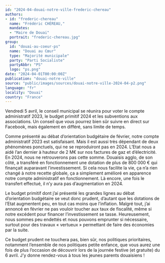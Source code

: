 ```yaml
---
id: "2024-04-douai-notre-ville-frederic-chereau"
authors:
- id: "frederic-chereau"
  name: "Frédéric CHÉREAU,"
  mandates: 
  - "Maire de Douai"
  portrait: "frederic-chereau.jpg"
group:
  id: "douai-au-coeur-ps"
  name: "Douai au Cœur"
  type: "Majorité municipale"
  party: "Parti Socialiste"
  partyAbbr: "PS"
  logo: "ps.png"
date: "2024-04-01T00:00:00Z"
publication: "douai-notre-ville"
source: "public/images/sources/douai-notre-ville-2024-04-p2.png"
language: "fr"
locality: "Douai"
country: "France"
---
```


Vendredi 5 avril, le conseil municipal se réunira pour voter le compte administratif 2023, le budget primitif 2024 et les subventions aux associations. Un conseil que vous pourrez bien sûr suivre en direct sur Facebook, mais également en différé, sans limite de temps.

Comme présenté au débat d’orientation budgétaire de février, notre compte administratif 2023 est satisfaisant. Mais il est aussi très dépendant de deux phénomènes ponctuels, qui ne se reproduiront pas en 2024. L’Etat nous a aidé l’an dernier à hauteur de 2 M€ sur nos factures de gaz et d’électricité. En 2024, nous ne retrouverons pas cette somme. Douaisis agglo, de son côté, a transféré en fonctionnement une dotation de plus de 800 000 € qui finançait auparavant l’investissement. Si cela nous facilite la vie, ça n’a rien changé à notre recette globale, ça a simplement amélioré en apparence notre compte administratif en fonctionnement. Là encore, une fois le transfert effectué, il n’y aura pas d’augmentation en 2024.

Le budget primitif dont j’ai présenté les grandes lignes au débat d’orientation budgétaire se veut donc prudent, d’autant que les dotations de l’Etat augmentent peu, en tout cas moins que l’inflation. Malgré tout, j’ai annoncé en février ne pas vouloir toucher aux taux de fiscalité, même si notre excédent pour financer l’investissement se tasse. Heureusement, nous sommes peu endettés et nous pouvons emprunter si nécessaire, surtout pour des travaux « vertueux » permettant de faire des économies par la suite.

Ce budget prudent ne touchera pas, bien sûr, nos politiques prioritaires, notamment l’ensemble de nos politiques petite enfance, que vous aurez une fois de plus l’occasion de découvrir lors de la journée festive (et gratuite) du 6 avril. J’y donne rendez-vous à tous les jeunes parents douaisiens !
